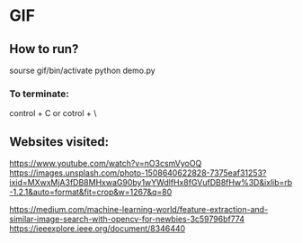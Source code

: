 # GIF

## How to run?
sourse gif/bin/activate 
python demo.py

### To terminate: 
control + C or cotrol + \ 

## Websites visited:
https://www.youtube.com/watch?v=nO3csmVyoOQ
https://images.unsplash.com/photo-1508640622828-7375eaf31253?ixid=MXwxMjA3fDB8MHxwaG90by1wYWdlfHx8fGVufDB8fHw%3D&ixlib=rb-1.2.1&auto=format&fit=crop&w=1267&q=80

https://medium.com/machine-learning-world/feature-extraction-and-similar-image-search-with-opencv-for-newbies-3c59796bf774
https://ieeexplore.ieee.org/document/8346440
